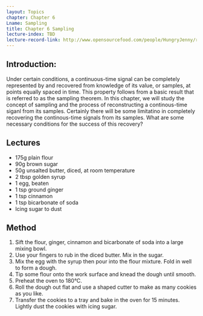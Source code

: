 ```yaml
---
layout: Topics
chapter: Chapter 6
Lname: Sampling
title: Chapter 6 Sampling
lecture-index: TBD
lecture-record-link: http://www.opensourcefood.com/people/HungryJenny/recipes/soft-christmas-gingerbread-cookies
---
```

## Introduction: 
Under certain conditions, a continuous-time signal can be completely represented by and recovered from knowledge of its value, or samples, at points equally spaced in time. This property follows from a basic result that is referred to as the sampling theorem. In this chapter, we will study the concept of sampling and the process of reconstructing a continous-time siganl from its samples. Certainly there will be some limitatino in completely recovering the continous-time signals from its samples. What are some necessary conditions for the success of this recovery?

## Lectures

* 175g plain flour
* 90g brown sugar
* 50g unsalted butter, diced, at room temperature
* 2 tbsp golden syrup
* 1 egg, beaten
* 1 tsp ground ginger
* 1 tsp cinnamon
* 1 tsp bicarbonate of soda
* Icing sugar to dust

## Method

1. Sift the flour, ginger, cinnamon and bicarbonate of soda into a large mixing bowl.
2. Use your fingers to rub in the diced butter. Mix in the sugar.
3. Mix the egg with the syrup then pour into the flour mixture. Fold in well to form a dough.
4. Tip some flour onto the work surface and knead the dough until smooth.
5. Preheat the oven to 180°C.
6. Roll the dough out flat and use a shaped cutter to make as many cookies as you like.
7. Transfer the cookies to a tray and bake in the oven for 15 minutes. Lightly dust the cookies with icing sugar.